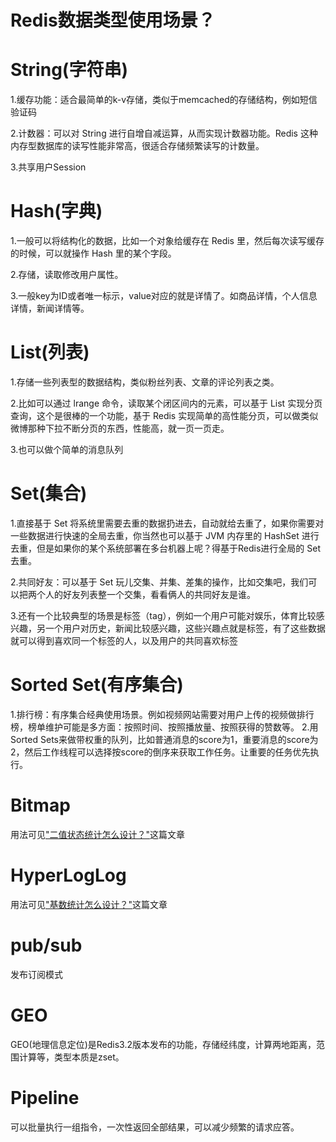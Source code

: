 # Redis数据类型使用场景？

# String(字符串)

1.缓存功能：适合最简单的k-v存储，类似于memcached的存储结构，例如短信验证码

2.计数器：可以对 String 进行自增自减运算，从而实现计数器功能。Redis 这种内存型数据库的读写性能非常高，很适合存储频繁读写的计数量。

3.共享用户Session


# Hash(字典)

1.一般可以将结构化的数据，比如一个对象给缓存在 Redis 里，然后每次读写缓存的时候，可以就操作 Hash 里的某个字段。

2.存储，读取修改用户属性。

3.一般key为ID或者唯一标示，value对应的就是详情了。如商品详情，个人信息详情，新闻详情等。

# List(列表)

1.存储一些列表型的数据结构，类似粉丝列表、文章的评论列表之类。

2.比如可以通过 lrange 命令，读取某个闭区间内的元素，可以基于 List 实现分页查询，这个是很棒的一个功能，基于 Redis 实现简单的高性能分页，可以做类似微博那种下拉不断分页的东西，性能高，就一页一页走。

3.也可以做个简单的消息队列

# Set(集合)

1.直接基于 Set 将系统里需要去重的数据扔进去，自动就给去重了，如果你需要对一些数据进行快速的全局去重，你当然也可以基于 JVM 内存里的 HashSet 进行去重，但是如果你的某个系统部署在多台机器上呢？得基于Redis进行全局的 Set 去重。

2.共同好友：可以基于 Set 玩儿交集、并集、差集的操作，比如交集吧，我们可以把两个人的好友列表整一个交集，看看俩人的共同好友是谁。

3.还有一个比较典型的场景是标签（tag），例如一个用户可能对娱乐，体育比较感兴趣，另一个用户对历史，新闻比较感兴趣，这些兴趣点就是标签，有了这些数据就可以得到喜欢同一个标签的人，以及用户的共同喜欢标签

# Sorted Set(有序集合)

1.排行榜：有序集合经典使用场景。例如视频网站需要对用户上传的视频做排行榜，榜单维护可能是多方面：按照时间、按照播放量、按照获得的赞数等。
2.用Sorted Sets来做带权重的队列，比如普通消息的score为1，重要消息的score为2，然后工作线程可以选择按score的倒序来获取工作任务。让重要的任务优先执行。

# Bitmap

用法可见["二值状态统计怎么设计？"](http://polygonx.top/wxning-blog/interview/Redis-questions/notes/00/09.html)这篇文章

# HyperLogLog

用法可见["基数统计怎么设计？"](http://polygonx.top/wxning-blog/interview/Redis-questions/notes/00/10.html)这篇文章

# pub/sub

发布订阅模式

# GEO

GEO(地理信息定位)是Redis3.2版本发布的功能，存储经纬度，计算两地距离，范围计算等，类型本质是zset。

# Pipeline

可以批量执行一组指令，一次性返回全部结果，可以减少频繁的请求应答。